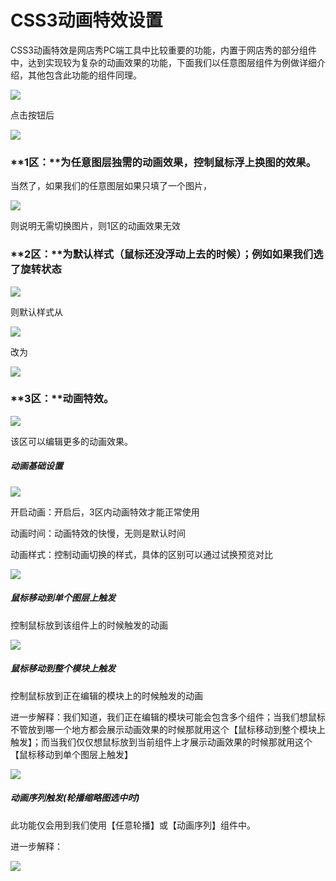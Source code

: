 # CSS3动画特效设置

CSS3动画特效是网店秀PC端工具中比较重要的功能，内置于网店秀的部分组件中，达到实现较为复杂的动画效果的功能，下面我们以任意图层组件为例做详细介绍，其他包含此功能的组件同理。

![](/assets/iesdt.png)

点击按钮后

![](/assets/imTF9Krt.png)

### **1区：**为任意图层独需的动画效果，控制鼠标浮上换图的效果。

当然了，如果我们的任意图层如果只填了一个图片，

![](/assets/imffdat.png)

则说明无需切换图片，则1区的动画效果无效

### **2区：**为默认样式（鼠标还没浮动上去的时候）；例如如果我们选了旋转状态

![](/assets/iGTYrt.png)

则默认样式从

![](/assets/idort.png)

改为

![](/assets/iggdrt.png)

### **3区：**动画特效。

![](/assets/imGGJKrt.png)

该区可以编辑更多的动画效果。

##### 动画基础设置

![](/assets/imporD45t.png)

开启动画：开启后，3区内动画特效才能正常使用

动画时间：动画特效的快慢，无则是默认时间

动画样式：控制动画切换的样式，具体的区别可以通过试换预览对比

![](/assets/imFGM7t.png)

##### 鼠标移动到单个图层上触发

控制鼠标放到该组件上的时候触发的动画

![](/assets/impED2ort.png)

##### 鼠标移动到整个模块上触发

控制鼠标放到正在编辑的模块上的时候触发的动画

进一步解释：我们知道，我们正在编辑的模块可能会包含多个组件；当我们想鼠标不管放到哪一个地方都会展示动画效果的时候那就用这个【鼠标移动到整个模块上触发】；而当我们仅仅想鼠标放到当前组件上才展示动画效果的时候那就用这个【鼠标移动到单个图层上触发】

![](/assets/imffxzrt.png)

##### 动画序列触发\(轮播缩略图选中时\)

此功能仅会用到我们使用【任意轮播】或【动画序列】组件中。

进一步解释：

![](/assets/imsh0rt.png)



